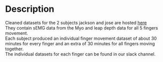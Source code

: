# Description
Cleaned datasets for the 2 subjects jackson and jose are hosted [here](https://www.kaggle.com/josecyc/semg-from-forearm-with-depth-position-of-hand)<br>
They contain sEMG data from the Myo and leap depth data for all 5 fingers movement.<br>
Each subject produced an individual finger movement dataset of about 30 minutes for every finger and an extra of 30 minutes for all fingers moving together. <br>
The individual datasets for each finger can be found in our slack channel. <br>